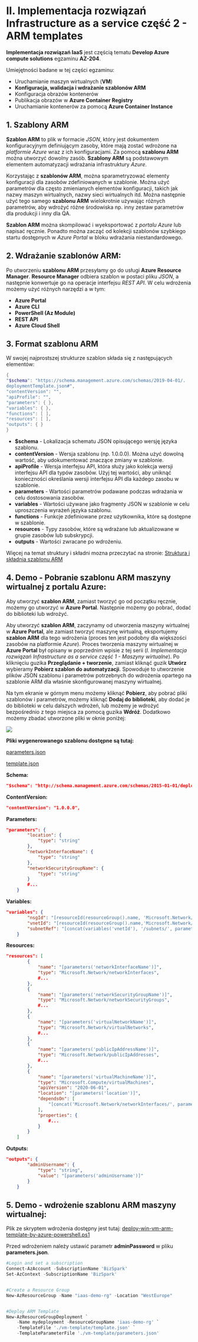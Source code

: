 # II. Implementacja rozwiązań Infrastructure as a service część 2 - ARM templates

**Implementacja rozwiązań IaaS** jest częścią tematu **Develop Azure compute solutions** egzaminu **AZ-204**.

Umiejętności badane w tej części egzaminu:
* Uruchamianie maszyn wirtualnych (**VM**)
* **Konfiguracja, walidacja i wdrażanie **szablonów ARM****
* Konfiguracja obrazów kontenerów 
* Publikacja obrazów w **Azure Container Registry**
* Uruchamianie kontenerów za pomocą **Azure Container Instance**

## 1. Szablony ARM
**Szablon ARM** to plik w formacie *JSON*, który jest dokumentem konfiguracyjnym definiującym zasoby, które mają zostać wdrożone na *platformie Azure* wraz z ich konfiguracjami. Za pomocą **szablonu ARM** można utworzyć dowolny zasób.
**Szablony ARM** są podstawowym elementem automatyzacji wdrażania infrastruktury *Azure*.

Korzystając z **szablonów ARM**, można sparametryzować elementy konfiguracji dla zasobów zdefiniowanych w szablonie. Można użyć parametrów dla często zmienianych elementów konfiguracji, takich jak nazwy maszyn wirtualnych, nazwy sieci wirtualnych itd. Można następnie użyć tego samego **szablonu ARM** wielokrotnie używając różnych parametrów, aby wdrożyć różne środowiska np. inny zestaw parametrów dla produkcji i inny dla QA.

**Szablon ARM** można skompilować i wyeksportować z *portalu Azure* lub napisać ręcznie. Ponadto można zacząć od kolekcji szablonów szybkiego startu dostępnych w *Azure Portal* w bloku wdrażania niestandardowego.

## 2. Wdrażanie szablonów ARM:
Po utworzeniu **szablonu ARM** przesyłamy go do usługi **Azure Resource Manager**. **Resource Manager** odbiera szablon w postaci pliku *JSON*, a następnie konwertuje go na operacje interfejsu *REST API*.
W celu wdrożenia możemy użyć różnych narzędzi a w tym: 
* **Azure Portal**
* **Azure CLI**
* **PowerShell (Az Module)**
* **REST API**
* **Azure Cloud Shell**

## 3. Format szablonu ARM

W swojej najprostszej strukturze szablon składa się z następujących elementów:

```powershell
{
"$schema": "https://schema.management.azure.com/schemas/2019-04-01/.
deploymentTemplate.json#",
"contentVersion": "",
"apiProfile": "",
"parameters": { },
"variables": { },
"functions": [ ],
"resources": [ ],
"outputs": { }
}
```

* **$schema** - Lokalizacja schematu JSON opisującego wersję języka szablonu.
* **contentVersion** - Wersja szablonu (np. 1.0.0.0). Można użyć dowolną wartość, aby udokumentować znaczące zmiany w szablonie.
* **apiProfile** - Wersja interfejsu API, która służy jako kolekcja wersji interfejsu API dla typów zasobów. Użyj tej wartości, aby uniknąć konieczności określania wersji interfejsu API dla każdego zasobu w szablonie. 
* **parameters** - Wartości parametrów podawane podczas wdrażania w celu dostosowania zasobów.
* **variables** - Wartości używane jako fragmenty JSON w szablonie w celu uproszczenia wyrażeń języka szablonu.
* **functions** - Funkcje zdefiniowane przez użytkownika, które są dostępne w szablonie.
* **resources** - Typy zasobów, które są wdrażane lub aktualizowane w grupie zasobów lub subskrypcji.
* **outputs** - Wartości zwracane po wdrożeniu.

Więcej na temat struktury i składni mozna przeczytać na stronie: [Struktura i składnia szablonu ARM](https://docs.microsoft.com/en-us/azure/azure-resource-manager/templates/syntax)

## 4. Demo - Pobranie szablonu ARM maszyny wirtualnej z portalu Azure:
Aby utworzyć **szablon ARM**, zamiast tworzyć go od początku ręcznie, możemy go utworzyć w **Azure Portal**. Następnie możemy go pobrać, dodać do biblioteki lub wdrożyć.

Aby utworzyć **szablon ARM**, zaczynamy od utworzenia maszyny wirtualnej w **Azure Portal**, ale zamiast tworzyć maszynę wirtualną, eksportujemy **szablon ARM** dla tego wdrożenia (proces ten jest podobny dla większości zasobów na platformie *Azure*).
Proces tworzenia maszyny wirtualnej w **Azure Portal** był opisany w poprzednim wpisie z tej serii (*I. Implementacja rozwiązań Infrastructure as a service część 1 - Maszyny wirtualne*). Po kliknięciu guzika **Przeglądanie + tworzenie**, zamiast kliknąć guzik **Utwórz** wybieramy **Pobierz szablon do automatyzacji**. Spowoduje to utworzenie plików JSON szablonu i parametrów potrzebnych do wdrożenia opartego na szablonie ARM dla właśnie skonfigurowanej maszyny wirtualnej.

Na tym ekranie w górnym menu możemy kliknąć **Pobierz**, aby pobrać pliki szablonów i parametrów, możemy kliknąć **Dodaj do biblioteki**, aby dodać je do biblioteki w celu dalszych wdrożeń, lub możemy je wdrożyć bezpośrednio z tego miejsca za pomocą guzika **Wdróż**. Dodatkowo możemy zbadać utworzone pliki w oknie poniżej:

![](pic/vm-create-arm-template.png)

**Pliki wygenerowanego szablonu dostępne są tutaj:**

[parameters.json](https://github.com/michalsimon/Exam-AZ-204/blob/main/src/IaaS/vm-template/parameters.json)

[template.json](https://github.com/michalsimon/Exam-AZ-204/blob/main/src/IaaS/vm-template/template.json)


**Schema:**
```json
"$schema": "http://schema.management.azure.com/schemas/2015-01-01/deploymentTemplate.json#"
```

**ContentVersion:**
```json
"contentVersion": "1.0.0.0",
```


**Parameters:**
```json
"parameters": {
        "location": {
            "type": "string"
        },
        "networkInterfaceName": {
            "type": "string"
        },
        "networkSecurityGroupName": {
            "type": "string"
        }
        #...
    }
```

**Variables:**
```json
"variables": {
        "nsgId": "[resourceId(resourceGroup().name, 'Microsoft.Network/networkSecurityGroups', parameters('networkSecurityGroupName'))]",
        "vnetId": "[resourceId(resourceGroup().name,'Microsoft.Network/virtualNetworks', parameters('virtualNetworkName'))]",
        "subnetRef": "[concat(variables('vnetId'), '/subnets/', parameters('subnetName'))]"
    }
```

**Resources:**
```json
"resources": [
        {
            "name": "[parameters('networkInterfaceName')]",
            "type": "Microsoft.Network/networkInterfaces",
            #...
        },
        {
            "name": "[parameters('networkSecurityGroupName')]",
            "type": "Microsoft.Network/networkSecurityGroups",
            #...
        },
        {
            "name": "[parameters('virtualNetworkName')]",
            "type": "Microsoft.Network/virtualNetworks",
            #...
        },
        {
            "name": "[parameters('publicIpAddressName')]",
            "type": "Microsoft.Network/publicIpAddresses",
            #...
        },
        {
            "name": "[parameters('virtualMachineName')]",
            "type": "Microsoft.Compute/virtualMachines",
            "apiVersion": "2020-06-01",
            "location": "[parameters('location')]",
            "dependsOn": [
                "[concat('Microsoft.Network/networkInterfaces/', parameters('networkInterfaceName'))]"
            ],
            "properties": {
                #...
            }
        }
    ]
```

**Outputs:**
```json
"outputs": {
        "adminUsername": {
            "type": "string",
            "value": "[parameters('adminUsername')]"
        }
    }
```



## 5. Demo - wdrożenie szablonu ARM maszyny wirtualnej:
Plik ze skryptem wdrożenia dostępny jest tutaj: [deploy-win-vm-arm-template-by-azure-powershell.ps1](https://github.com/michalsimon/Exam-AZ-204/blob/main/src/IaaS/deploy-win-vm-arm-template-by-azure-powershell.ps1)

Przed wdrożeniem należy ustawić parametr **adminPassword** w pliku **parameters.json**.
```powershell
#Login and set a subscription
Connect-AzAccount -SubscriptionName 'BizSpark'
Set-AzContext -SubscriptionName 'BizSpark'


#Create a Resource Group
New-AzResourceGroup -Name "iaas-demo-rg" -Location "WestEurope"


#Deploy ARM Template
New-AzResourceGroupDeployment `
    -Name mydeployment -ResourceGroupName 'iaas-demo-rg' `
    -TemplateFile './vm-template/template.json' `
    -TemplateParameterFile './vm-template/parameters.json'
```